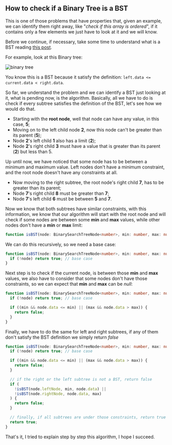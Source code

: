 ## How to check if a Binary Tree is a BST

This is one of those problems that have properties that, given an example, we can identify them right away, like "_check if this array is ordered_", if it contains only a few elements we just have to look at it and we will know.

Before we continue, if necessary, take some time to understand what is a BST reading [this post](https://ricardoborges.dev/data-structures-in-typescript-binary-search-tree).

For example, look at this Binary tree:

![binary tree](https://res.cloudinary.com/dje4crtui/image/upload/v1626722908/data%20structures/tree/bst_yeac5b.png)

You know this is a BST because it satisfy the definition: `left.data <= current.data < right.data`.

So far, we understand the problem and we can identify a BST just looking at it, what is pending now, is the algorithm. Basically, all we have to do is check if every subtree satisfies the definition of the BST, let's see how we would do that.

- Starting with the **root node**, well that node can have any value, in this case, **5**;
- Moving on to the left child node **2**, now this node can't be greater than its parent (**5**);
- Node **2**'s left child **1** also has a limit (**2**);
- Node **2**'s right child **3** must have a value that is greater than its parent (**2**) but less than 5.

Up until now, we have noticed that some node has to be between a minimum and maximum value. Left nodes don't have a minimum constraint, and the root node doesn't have any constraints at all.

- Now moving to the right subtree, the root node's right child **7**, has to be greater than its parent;
- Node **7**'s right child **8** must be greater than **7**;
- Node **7**'s left child **6** must be between **5** and **7**.

Now we know that both subtrees have similar constraints, with this information, we know that our algorithm will start with the root node and will check if some nodes are between some **min** and **max** values, while other nodes don't have a **min** or **max** limit:

```typescript
function isBST(node: BinarySearchTreeNode<number>, min: number, max: number) {}
```

We can do this recursively, so we need a base case:

```typescript
function isBST(node: BinarySearchTreeNode<number>, min: number, max: number) {
  if (!node) return true; // base case
}
```

Next step is to check if the current node, is between those **min** and **max** values, we also have to consider that some nodes don't have those constraints, so we can expect that **min** and **max** can be _null_:

```typescript
function isBST(node: BinarySearchTreeNode<number>, min: number, max: number) {
  if (!node) return true; // base case

  if ((min && node.data <= min) || (max && node.data > max)) {
    return false;
  }
}
```

Finally, we have to do the same for left and right subtrees, if any of them don't satisfy the BST definition we simply return _false_

```typescript
function isBST(node: BinarySearchTreeNode<number>, min: number, max: number) {
  if (!node) return true; // base case

  if ((min && node.data <= min) || (max && node.data > max)) {
    return false;
  }

  // if the right or the left subtree is not a BST, return false
  if (
    !isBST(node.leftNode, min, node.data) ||
    !isBST(node.rightNode, node.data, max)
  ) {
    return false;
  }

  // finally, if all subtrees are under those constraints, return true
  return true;
}
```

That's it, I tried to explain step by step this algorithm, I hope I succeed.
